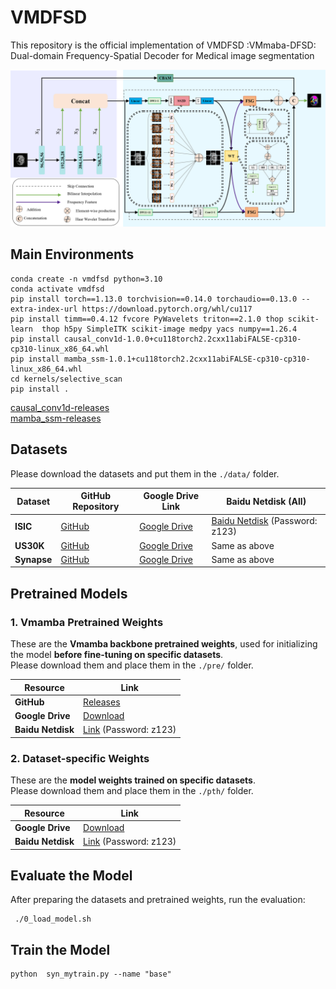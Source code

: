 # VMDFSD

This repository is the official implementation of VMDFSD :VMmaba-DFSD: Dual-domain Frequency-Spatial  Decoder for Medical image segmentation

![VMDFSD](stastic/net.png)



## Main Environments

```
conda create -n vmdfsd python=3.10
conda activate vmdfsd
pip install torch==1.13.0 torchvision==0.14.0 torchaudio==0.13.0 --extra-index-url https://download.pytorch.org/whl/cu117
pip install timm==0.4.12 fvcore PyWavelets triton==2.1.0 thop scikit-learn  thop h5py SimpleITK scikit-image medpy yacs numpy==1.26.4
pip install causal_conv1d-1.0.0+cu118torch2.2cxx11abiFALSE-cp310-cp310-linux_x86_64.whl
pip install mamba_ssm-1.0.1+cu118torch2.2cxx11abiFALSE-cp310-cp310-linux_x86_64.whl
cd kernels/selective_scan
pip install .
```
[causal_conv1d-releases](https://github.com/Dao-AILab/causal-conv1d/releases)\
[mamba_ssm-releases](https://github.com/state-spaces/mamba/releases/)


 


## Datasets

Please download the datasets and put them in the `./data/` folder.

| Dataset     | GitHub Repository                                                 | Google Drive Link                                                                                   | Baidu Netdisk (All)                                                                 |
|-------------|-------------------------------------------------------------------|------------------------------------------------------------------------------------------------------|------------------------------------------------------------------------------------|
| **ISIC**    | [GitHub](https://github.com/JCruan519/VM-UNet)                   | [Google Drive](https://drive.google.com/file/d/1XM10fmAXndVLtXWOt5G0puYSQyI2veWy/view)               | [Baidu Netdisk](https://pan.baidu.com/s/1MQEcSFNne-UNdiaHTOI2rw) (Password: z123) |
| **US30K**   | [GitHub](https://github.com/xianlin7/SAMUS)                      | [Google Drive](https://drive.google.com/file/d/13MUXQIyCXqNscIKTLRIEHKtpak6MJby_/view)              | Same as above                                                                     |
| **Synapse** | [GitHub](https://github.com/Beckschen/TransUNet)                 | [Google Drive](https://drive.google.com/drive/folders/1ACJEoTp-uqfFJ73qS3eUObQh52nGuzCd)            | Same as above                                                                     |



## Pretrained Models

### 1. Vmamba Pretrained Weights
These are the **Vmamba backbone pretrained weights**, used for initializing the model **before fine-tuning on specific datasets**.  
Please download them and place them in the `./pre/` folder.

| Resource        | Link                                                                                       |
|-----------------|--------------------------------------------------------------------------------------------|
| **GitHub**      | [Releases](https://github.com/MzeroMiko/VMamba/releases)                                   |
| **Google Drive**| [Download](https://drive.google.com/file/d/1AJ65V7U49u8RJekxbpeSUmI6xqkyvsLb/view?usp=drive_link) |
| **Baidu Netdisk** | [Link](https://pan.baidu.com/s/1MQEcSFNne-UNdiaHTOI2rw) (Password: z123)                  |

### 2. Dataset-specific Weights
These are the **model weights trained on specific datasets**.  
Please download them and place them in the `./pth/` folder.

| Resource          | Link                                                                                       |
|-------------------|--------------------------------------------------------------------------------------------|
| **Google Drive**  | [Download](https://drive.google.com/drive/folders/1-oyT-8XoxN9G3na4p-jP_HfXXTnbmtph?usp=sharing) |
| **Baidu Netdisk** | [Link](https://pan.baidu.com/s/1MQEcSFNne-UNdiaHTOI2rw) (Password: z123)                  |

## Evaluate the Model

After preparing the datasets and pretrained weights, run the evaluation:

```
 ./0_load_model.sh 
```
## Train the Model
```
python  syn_mytrain.py --name "base" 
```
